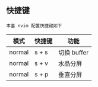 ## 快捷键

```
本套 nvim 配置快捷键如下
```

| 模式   | 快捷键 | 功能        |
| ------ | ------ | ----------- |
| normal | s + s  | 切换 buffer |
| normal | s + v  | 水品分屏    |
| normal | s + p  | 垂直分屏    |
